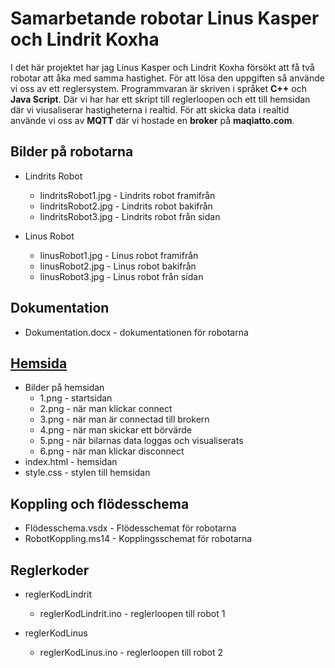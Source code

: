 # Samarbetande robotar Linus Kasper och Lindrit Koxha

I det här projektet har jag Linus Kasper och Lindrit Koxha försökt att få två robotar att åka med samma hastighet. För att lösa den uppgiften så använde vi oss av ett reglersystem. Programmvaran är skriven i språket **C++** och **Java Script**. Där vi har har ett skript till reglerloopen och ett till hemsidan där vi viusaliserar hastigheterna i realtid. För att skicka data i realtid använde vi oss av **MQTT** där vi hostade en **broker** på **maqiatto.com**.

## Bilder på robotarna
* Lindrits Robot
    * lindritsRobot1.jpg - Lindrits robot framifrån
    * lindritsRobot2.jpg - Lindrits robot bakifrån
    * lindritsRobot3.jpg - Lindrits robot från sidan

* Linus Robot
    * linusRobot1.jpg - Linus robot framifrån
    * linusRobot2.jpg - Linus robot bakifrån
    * linusRobot3.jpg - Linus robot från sidan

## Dokumentation 
* Dokumentation.docx - dokumentationen för robotarna

## [Hemsida](http://robotbilsida.s3-website-us-east-1.amazonaws.com)
* Bilder på hemsidan
    * 1.png - startsidan
    * 2.png - när man klickar connect
    * 3.png - när man är connectad till brokern
    * 4.png - när man skickar ett börvärde
    * 5.png - när bilarnas data loggas och visualiserats
    * 6.png - när man klickar disconnect
* index.html - hemsidan
* style.css - stylen till hemsidan

## Koppling och flödesschema
* Flödesschema.vsdx - Flödesschemat för robotarna
* RobotKoppling.ms14 - Kopplingsschemat för robotarna

## Reglerkoder
* reglerKodLindrit
    * reglerKodLindrit.ino - reglerloopen till robot 1

* reglerKodLinus
    * reglerKodLinus.ino - reglerloopen till robot 2
